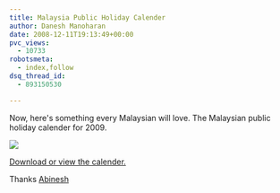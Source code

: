 ```yaml
---
title: Malaysia Public Holiday Calender
author: Danesh Manoharan
date: 2008-12-11T19:13:49+00:00
pvc_views:
  - 10733
robotsmeta:
  - index,follow
dsq_thread_id:
  - 893150530

---
```

Now, here's something every Malaysian will love. The Malaysian public holiday calender for 2009.

![](/wp-content/uploads/2008/12/screenshot-malaysia-public-holiday-calender-2009-mozilla-firefox-500x341.png)

[Download or view the calender.][1]

Thanks [Abinesh][2]

 [1]: http://www.scribd.com/doc/8837419/Malaysia-Public-Holiday-Calender-2009
 [2]: http://www.abinesh.com/delirium/posts/malaysian-public-holidays-2009/